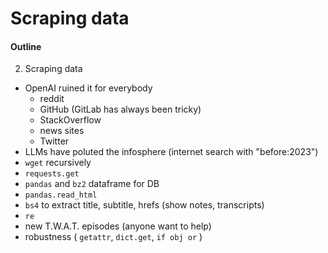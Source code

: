 # Scraping data

#### Outline
2. Scraping data
  - OpenAI ruined it for everybody
    - reddit
    - GitHub (GitLab has always been tricky)
    - StackOverflow
    - news sites
    - Twitter
  - LLMs have poluted the infosphere (internet search with "before:2023")
  - `wget` recursively
  - `requests.get`
  - `pandas` and `bz2` dataframe for DB 
  - `pandas.read_html`
  - `bs4` to extract title, subtitle, hrefs (show notes, transcripts) 
  - `re`
  - new T.W.A.T. episodes (anyone want to help)
  - robustness ( `getattr`, `dict.get`, `if obj or` )
